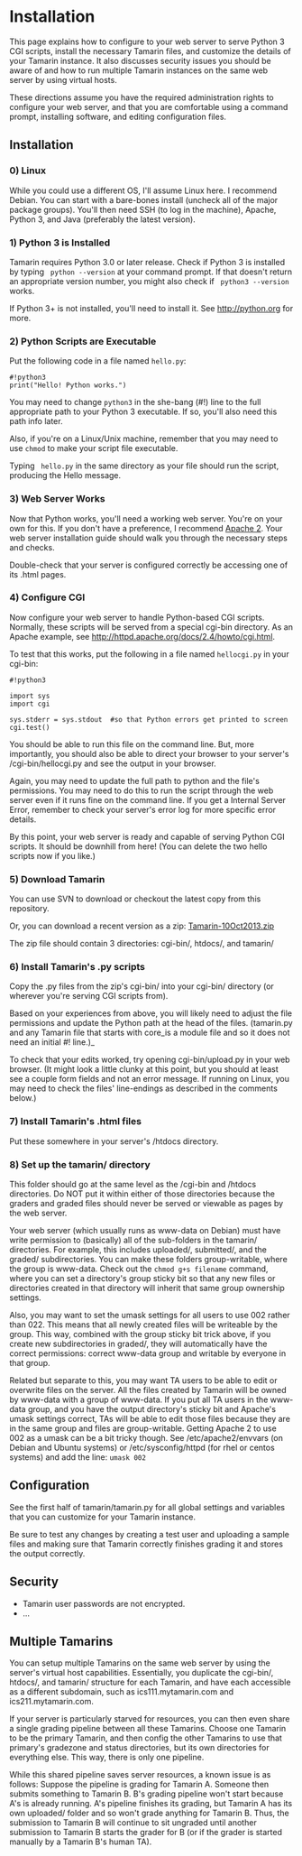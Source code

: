 # Installation #

This page explains how to configure to your web server to serve Python 3 CGI scripts, install the necessary Tamarin files, and customize the details of your Tamarin instance.  It also discusses security issues you should be aware of and how to run multiple Tamarin instances on the same web server by using virtual hosts.

These directions assume you have the required administration rights to configure your web server, and that you are comfortable using a command prompt, installing software, and editing configuration files.

## Installation ##

### 0) Linux ###
While you could use a different OS, I'll assume Linux here.  I recommend Debian.  You can start with a bare-bones install (uncheck all of the major package groups).  You'll then need SSH (to log in the machine), Apache, Python 3, and Java (preferably the latest version).

### 1) Python 3 is Installed ###

Tamarin requires Python 3.0 or later release.  Check if Python 3 is installed by typing ```
python --version``` at your command prompt.  If that doesn't return an appropriate version number, you might also check if ```
python3 --version``` works.

If Python 3+ is not installed, you'll need to install it.  See http://python.org for more.

### 2) Python Scripts are Executable ###

Put the following code in a file named `hello.py`:
```
#!python3
print("Hello! Python works.")
```

You may need to change `python3` in the she-bang (#!) line to the full appropriate path to your Python 3 executable.  If so, you'll also need this path info later.

Also, if you're on a Linux/Unix machine, remember that you may need to use `chmod` to make your script file executable.

Typing ```
hello.py``` in the same directory as your file should run the script, producing the Hello message.

### 3) Web Server Works ###

Now that Python works, you'll need a working web server.  You're on your own for this.  If you don't have a preference, I recommend [Apache 2](http://apache.org/httpd/).  Your web server installation guide should walk you through the necessary steps and checks.

Double-check that your server is configured correctly be accessing one of its .html pages.

### 4) Configure CGI ###

Now configure your web server to handle Python-based CGI scripts.  Normally, these scripts will be served from a special cgi-bin directory.  As an Apache example, see http://httpd.apache.org/docs/2.4/howto/cgi.html.

To test that this works, put the following in a file named `hellocgi.py` in your cgi-bin:

```
#!python3

import sys
import cgi

sys.stderr = sys.stdout  #so that Python errors get printed to screen
cgi.test()
```

You should be able to run this file on the command line.  But, more importantly, you should also be able to direct your browser to your server's /cgi-bin/hellocgi.py and see the output in your browser.

Again, you may need to update the full path to python and the file's permissions.  You may need to do this to run the script through the web server even if it runs fine on the command line.  If you get a Internal Server Error, remember to check your server's error log for more specific error details.

By this point, your web server is ready and capable of serving Python CGI scripts.  It should be downhill from here!  (You can delete the two hello scripts now if you like.)

### 5) Download Tamarin ###

You can use SVN to download or checkout the latest copy from this repository.

Or, you can download a recent version as a zip: [Tamarin-10Oct2013.zip](http://zach.tomaszewski.name/tamarin/Tamarin-10Oct2013.zip)

The zip file should contain 3 directories: cgi-bin/, htdocs/, and tamarin/

### 6) Install Tamarin's .py scripts ###

Copy the .py files from the zip's cgi-bin/ into your cgi-bin/ directory (or wherever you're serving CGI scripts from).

Based on your experiences from above, you will likely need to adjust the file permissions and update the Python path at the head of the files.  (tamarin.py and any Tamarin file that starts with core_is a module file and so it does not need an initial #! line.)_

To check that your edits worked, try opening cgi-bin/upload.py in your web browser.  (It might look a little clunky at this point, but you should at least see a couple form fields and not an error message.  If running on Linux, you may need to check the files' line-endings as described in the comments below.)

### 7) Install Tamarin's .html files ###

Put these somewhere in your server's /htdocs directory.

### 8) Set up the tamarin/ directory ###

This folder should go at the same level as the /cgi-bin and /htdocs directories.  Do NOT put it within either of those directories because the graders and graded files should never be served or viewable as pages by the web server.

Your web server (which usually runs as www-data on Debian) must have write permission to (basically) all of the sub-folders in the tamarin/ directories.  For example, this includes uploaded/, submitted/, and the graded/ subdirectories.  You can make these folders group-writable, where the group is www-data.  Check out the `chmod g+s filename` command, where you can set a directory's group sticky bit so that any new files or directories created in that directory will inherit that same group ownership settings.

Also, you may want to set the umask settings for all users to use 002 rather than 022.  This means that all newly created files will be writeable by the group.  This way, combined with the group sticky bit trick above, if you create new subdirectories in graded/, they will automatically have the correct permissions: correct www-data group and writable by everyone in that group.

Related but separate to this, you may want TA users to be able to edit or overwrite files on the server.  All the files created by Tamarin will be owned by www-data with a group of www-data.  If you put all TA users in the www-data group, and you have the output directory's sticky bit and Apache's umask settings correct, TAs will be able to edit those files because they are in the same group and files are group-writable.  Getting Apache 2 to use 002 as a umask can be a bit tricky though.  See /etc/apache2/envvars (on Debian and Ubuntu systems) or /etc/sysconfig/httpd (for rhel or centos systems) and add the line: `umask 002`

## Configuration ##

See the first half of tamarin/tamarin.py for all global settings and variables  that you can customize for your Tamarin instance.

Be sure to test any changes by creating a test user and uploading a sample files and making sure that Tamarin correctly finishes grading it and stores the output correctly.

## Security ##
  * Tamarin user passwords are not encrypted.
  * ...

## Multiple Tamarins ##

You can setup multiple Tamarins on the same web server by using the server's virtual host capabilities.  Essentially, you duplicate the cgi-bin/, htdocs/, and tamarin/ structure for each Tamarin, and have each accessible as a different subdomain, such as ics111.mytamarin.com and ics211.mytamarin.com.

If your server is particularly starved for resources, you can then even share a single grading pipeline between all these Tamarins.  Choose one Tamarin to be the primary Tamarin, and then config the other Tamarins to use that primary's gradezone and status directories, but its own directories for everything else.  This way, there is only one pipeline.

While this shared pipeline saves server resources, a known issue is as follows:  Suppose the pipeline is grading for Tamarin A.  Someone then submits something to Tamarin B.  B's grading pipeline won't start because A's is already running.  A's pipeline finishes its grading, but Tamarin A has its own uploaded/ folder and so won't grade anything for Tamarin B.  Thus, the submission to Tamarin B will continue to sit ungraded until another submission to Tamarin B starts the grader for B (or if the grader is started manually by a Tamarin B's human TA).